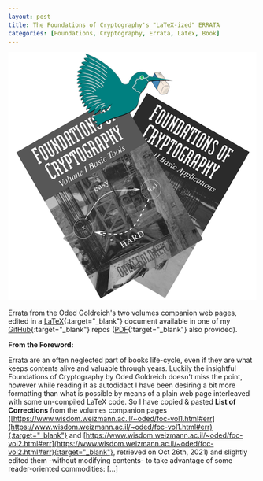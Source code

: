 ```yaml
---
layout: post
title: The Foundations of Cryptography's "LaTeX-ized" ERRATA
categories: [Foundations, Cryptography, Errata, Latex, Book]
---
```


![](/images/latexizedFOCerrata.png)

Errata from the Oded Goldreich's two volumes companion web pages, edited in a 
[LaTeX](https://github.com/baro77/FoC-LaTeXized-ERRATA/blob/main/foc-latexized-errata.tex){:target="_blank"} document available in one of my 
[GitHub](https://github.com/baro77/FoC-LaTeXized-ERRATA){:target="_blank"} repos 
([PDF](https://github.com/baro77/FoC-LaTeXized-ERRATA/blob/main/foc-latexized-errata.pdf){:target="_blank"} also provided).

**From the Foreword:**

Errata are an often neglected part of books life-cycle, even if they are what keeps contents alive and valuable through years. Luckily the insightful 
Foundations of Cryptography by Oded Goldreich doesn't  miss the point, however while reading it as autodidact I have been desiring a bit more formatting 
than what is possible by means of a plain web page interleaved with some un-compiled LaTeX code. So I have copied & pasted **List of Corrections** from 
the volumes companion pages ([https://www.wisdom.weizmann.ac.il/~oded/foc-vol1.html#err](https://www.wisdom.weizmann.ac.il/~oded/foc-vol1.html#err){:target="_blank"} and [https://www.wisdom.weizmann.ac.il/~oded/foc-vol2.html#err](https://www.wisdom.weizmann.ac.il/~oded/foc-vol2.html#err){:target="_blank"}, 
retrieved on Oct 26th, 2021) and slightly edited them -without modifying contents- to take advantage of some reader-oriented commodities: [...]
